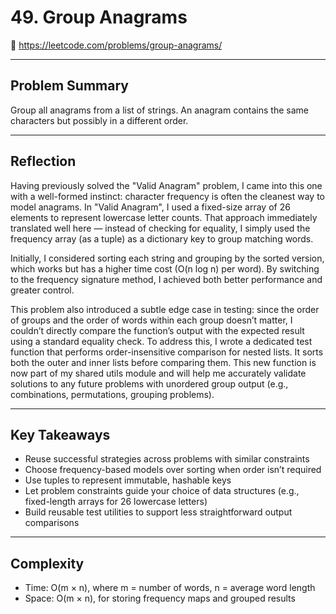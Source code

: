 # 49. Group Anagrams

🔗 https://leetcode.com/problems/group-anagrams/

---

## Problem Summary

Group all anagrams from a list of strings. An anagram contains the same characters but possibly in a different order.

---

## Reflection

Having previously solved the "Valid Anagram" problem, I came into this one with a well-formed instinct: character frequency is often the cleanest way to model anagrams. In "Valid Anagram", I used a fixed-size array of 26 elements to represent lowercase letter counts. That approach immediately translated well here — instead of checking for equality, I simply used the frequency array (as a tuple) as a dictionary key to group matching words.

Initially, I considered sorting each string and grouping by the sorted version, which works but has a higher time cost (O(n log n) per word). By switching to the frequency signature method, I achieved both better performance and greater control.

This problem also introduced a subtle edge case in testing: since the order of groups and the order of words within each group doesn’t matter, I couldn’t directly compare the function’s output with the expected result using a standard equality check. To address this, I wrote a dedicated test function that performs order-insensitive comparison for nested lists. It sorts both the outer and inner lists before comparing them. This new function is now part of my shared utils module and will help me accurately validate solutions to any future problems with unordered group output (e.g., combinations, permutations, grouping problems).

---

## Key Takeaways

- Reuse successful strategies across problems with similar constraints
- Choose frequency-based models over sorting when order isn’t required
- Use tuples to represent immutable, hashable keys
- Let problem constraints guide your choice of data structures (e.g., fixed-length arrays for 26 lowercase letters)
- Build reusable test utilities to support less straightforward output comparisons

---

## Complexity

- Time: O(m × n), where m = number of words, n = average word length
- Space: O(m × n), for storing frequency maps and grouped results
